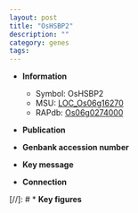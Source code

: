 ```yaml
---
layout: post
title: "OsHSBP2"
description: ""
category: genes
tags: 
---
```


* **Information**  
    + Symbol: OsHSBP2  
    + MSU: [LOC_Os06g16270](http://rice.uga.edu/cgi-bin/ORF_infopage.cgi?orf=LOC_Os06g16270)  
    + RAPdb: [Os06g0274000](http://rapdb.dna.affrc.go.jp/viewer/gbrowse_details/irgsp1?name=Os06g0274000)  

* **Publication**  

* **Genbank accession number**  

* **Key message**  

* **Connection**  

[//]: # * **Key figures**  


